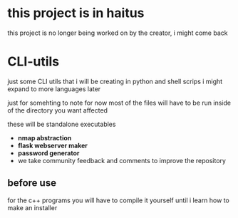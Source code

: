 # this project is in haitus
this project is no longer being worked on by the creator, i might come back

# CLI-utils
just some CLI utils that i will be creating in python and shell scrips i might expand to more languages later

just for somehting to note for now most of the files will have to be run inside of the directory you want affected

these will be standalone executables

+ **nmap abstraction**
+ **flask webserver maker**
+ **password generator**
+ we take community feedback and comments to improve the repository

## before use
for the c++ programs you will have to compile it yourself until i learn how to make an installer
